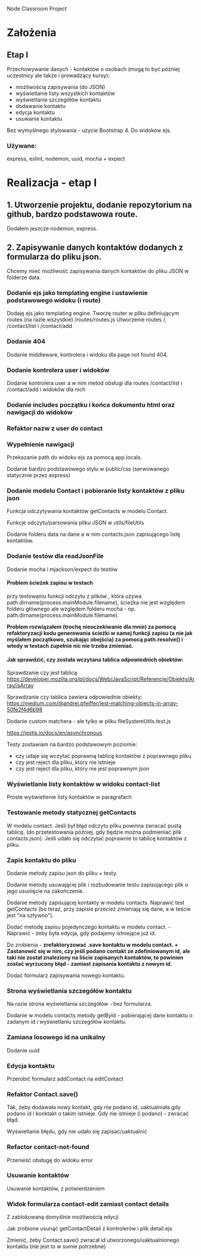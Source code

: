 Node Classroom Project

# Założenia

## Etap I

Przechowywanie danych - kontaktów o osobach (mogą to być później uczestnicy ale także i prowadzący kursy):

- możliwością zapisywania (do JSON)
- wyświetlanie listy wszystkich kontaktów
- wyświetlanie szczegółów kontaktu
- dodawanie kontaktu
- edycja kontaktu
- usuwanie kontaktu

Bez wymyślnego stylowania - użycie Bootstrap 4. Do widoków ejs.

### Używane:

express, eslint, nodemon, uuid, mocha + expect



# Realizacja - etap I

## 1. Utworzenie projektu, dodanie repozytorium na github, bardzo podstawowa route.

Dodałem jeszcze nodemon, express.

## 2. Zapisywanie danych kontaktów dodanych z formularza do pliku json.

Chcemy mieć możliwość zapisywania danych kontaktów do pliku JSON w folderze data.

### Dodanie ejs jako templating engine i ustawienie podstawowego widoku (i route) 

Dodaję ejs jako templating engine. Tworzę router w pliku definiującym routes (na razie wszystkie) /routes/routes.js Utworzenie routes /, /contact/list i /contact/add

### Dodanie 404

Dodanie middleware, kontrolera i widoku dla page not found 404.

### Dodanie kontrolera user i widoków 

Dodanie kontrolera user a w nim metod obsługi dla routes /contact/list i /contact/add i widoków dla nich

### Dodanie includes początku i końca dokumentu html oraz nawigacji do widoków

### Refaktor nazw z user do contact

### Wypełnienie nawigacji

Przekazanie path do widoku ejs za pomocą app.locals. 

Dodanie bardzo podstawowego stylu w public/css (serwowanego statycznie przez express)

### Dodanie modelu Contact i pobieranie listy kontaktów z pliku json

Funkcja odczytywania kontaktów getContacts w modelu Contact.

Funkcje odczytu/parsowania pliku JSON w utils/fileUtils

Dodanie folderu data na dane a w nim contacts.json zapisującego listę kontaktów.

### Dodanie testów dla readJsonFile

Dodanie mocha i mjackson/expect do testów

#### Problem ścieżek zapisu w testach

przy testowaniu funkcji odczytu z plików , która używa path.dirname(process.mainModule.filename), ścieżka nie jest względem folderu głównego ale względem folderu mocha - np. path.dirname(process.mainModule.filename).

**Problem rozwiązałem (trochę nieoczekiwanie dla mnie) za pomocą refaktoryzacji kodu generowania ścieżki w samej funkcji zapisu (a nie jak myślałem początkowo, szukając obejścia) za pomocą path.resolve() i wtedy w testach zupełnie nic nie trzeba zmieniać.**

#### Jak sprawdzić, czy została wczytana tablica odpowiednich obiektów:

Sprawdzanie czy jest tablicą https://developer.mozilla.org/pl/docs/Web/JavaScript/Referencje/Obiekty/Array/isArray

Sprawdzanie czy tablica zawiera odpowiednie obiekty: https://medium.com/@andrei.pfeiffer/jest-matching-objects-in-array-50fe2f4d6b98

Dodanie custom matchera - ale tylko w pliku fileSystemUtils.test.js

https://jestjs.io/docs/en/asynchronous

Testy zostawiam na bardzo podstawowym poziomie:

- czy udaje się wczytać poprawną tablicę kontaktów z poprawnego pliku
- czy jest reject dla pliku, który nie istnieje
- czy jest reject dla pliku, który nie jest poprawnym json

### Wyświetlanie listy kontaktów w widoku contact-list

Proste wyświetlenie listy kontaktów w paragrafach

### Testowanie metody statycznej getContacts

W modelu contact. Jeśli był błąd odczytu pliku powinna zwracać pustą tablicę. (do przetestowania później, gdy będzie można podmieniać plik contacts.json). Jeśli udało się odczytać poprawnie to tablicę kontaktów z pliku.

### Zapis kontaktu do pliku

Dodanie metody zapisu json do pliku + testy.

Dodanie metody usuwającej plik i rozbudowanie testu zapisującego plik o jego usunięcie na zakończenie.

Dodanie metody zapisującej kontakty w modelu contacts. Naprawić test getContacts (bo teraz, przy zapisie przecież zmieniają się dane, a w teście jest "na sztywno").

Dodać metodę zapisu pojedynczego kontaktu w modelu contact. - Naprawić - żeby była edycja, gdy podajemy istniejące już id.

Do zrobienia - **zrefaktoryzować .save kontaktu w modelu contact. + Zastanowić się w nim, czy jeśli podano contakt ze zdefiniowanym id, ale taki nie został znaleziony na liście zapisanych kontaktów, to powinien zostać wyrzucony błąd - zamiast zapisania kontaktu z nowym id.** 

Dodać formularz zapisywania nowego kontaktu.

### Strona wyświetlania szczegółów kontaktu

Na razie strona wyświetlania szczegółów - bez formularza. 

Dodanie w modelu contacts metody getById - pobierającej dane kontaktu o zadanym id i wyświetlaniu szczegółów kontaktu.

### Zamiana losowego id na unikalny

Dodanie uuid

### Edycja kontaktu

Przerobić formularz addContact na editContact

### Refaktor Contact.save()

Tak, żeby dodawała nowy kontakt, gdy nie podano id, uaktualniała gdy podano id i konktakt o takim istnieje. Gdy nie istnieje (i podano) - zwracać błąd.

Wyświetlanie błędu, gdy nie udało się zapisać/uaktualnić

### Refactor contact-not-found

Przenieść obsługę do widoku error

### Usuwanie kontaktów

Usuwanie kontaktów, z potwierdzeniem

### Widok formularza contact-edit zamiast contact details

Z zablokowaną domyślnie możliwością edycji

Jak zrobione usunąć getContactDetail z kontrolerów i plik detail.ejs 

Zmienić, żeby Contact.save() zwracał id utworzonego/uaktualnionego kontaktu (nie jest to w sumie potrzebne)